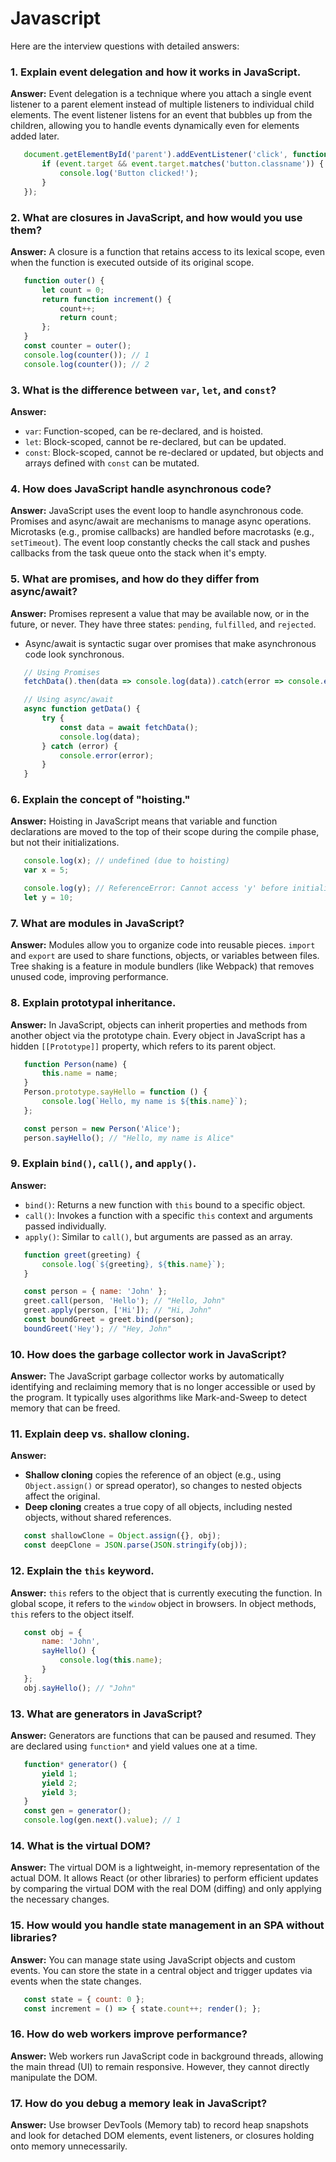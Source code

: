 # Javascript

Here are the interview questions with detailed answers:

### 1. **Explain event delegation and how it works in JavaScript.**

   **Answer:**
   Event delegation is a technique where you attach a single event listener to a parent element instead of multiple listeners to individual child elements. The event listener listens for an event that bubbles up from the children, allowing you to handle events dynamically even for elements added later.

```js
   document.getElementById('parent').addEventListener('click', function (event) {
       if (event.target && event.target.matches('button.classname')) {
           console.log('Button clicked!');
       }
   });
```

### 2. **What are closures in JavaScript, and how would you use them?**

   **Answer:**
   A closure is a function that retains access to its lexical scope, even when the function is executed outside of its original scope.

```js
   function outer() {
       let count = 0;
       return function increment() {
           count++;
           return count;
       };
   }
   const counter = outer();
   console.log(counter()); // 1
   console.log(counter()); // 2
```

### 3. **What is the difference between `var`, `let`, and `const`?**

   **Answer:**

- `var`: Function-scoped, can be re-declared, and is hoisted.
- `let`: Block-scoped, cannot be re-declared, but can be updated.
- `const`: Block-scoped, cannot be re-declared or updated, but objects and arrays defined with `const` can be mutated.

### 4. **How does JavaScript handle asynchronous code?**

   **Answer:**
   JavaScript uses the event loop to handle asynchronous code. Promises and async/await are mechanisms to manage async operations. Microtasks (e.g., promise callbacks) are handled before macrotasks (e.g., `setTimeout`). The event loop constantly checks the call stack and pushes callbacks from the task queue onto the stack when it's empty.

### 5. **What are promises, and how do they differ from async/await?**

   **Answer:**
   Promises represent a value that may be available now, or in the future, or never. They have three states: `pending`, `fulfilled`, and `rejected`.

- Async/await is syntactic sugar over promises that make asynchronous code look synchronous.

```js
   // Using Promises
   fetchData().then(data => console.log(data)).catch(error => console.error(error));

   // Using async/await
   async function getData() {
       try {
           const data = await fetchData();
           console.log(data);
       } catch (error) {
           console.error(error);
       }
   }
```

### 6. **Explain the concept of "hoisting."**

   **Answer:**
   Hoisting in JavaScript means that variable and function declarations are moved to the top of their scope during the compile phase, but not their initializations.

```js
   console.log(x); // undefined (due to hoisting)
   var x = 5;

   console.log(y); // ReferenceError: Cannot access 'y' before initialization
   let y = 10;
```

### 7. **What are modules in JavaScript?**

   **Answer:**
   Modules allow you to organize code into reusable pieces. `import` and `export` are used to share functions, objects, or variables between files. Tree shaking is a feature in module bundlers (like Webpack) that removes unused code, improving performance.

### 8. **Explain prototypal inheritance.**

   **Answer:**
   In JavaScript, objects can inherit properties and methods from another object via the prototype chain. Every object in JavaScript has a hidden `[[Prototype]]` property, which refers to its parent object.

```js
   function Person(name) {
       this.name = name;
   }
   Person.prototype.sayHello = function () {
       console.log(`Hello, my name is ${this.name}`);
   };

   const person = new Person('Alice');
   person.sayHello(); // "Hello, my name is Alice"
```

### 9. **Explain `bind()`, `call()`, and `apply()`.**

   **Answer:**

- `bind()`: Returns a new function with `this` bound to a specific object.
- `call()`: Invokes a function with a specific `this` context and arguments passed individually.
- `apply()`: Similar to `call()`, but arguments are passed as an array.

```js
   function greet(greeting) {
       console.log(`${greeting}, ${this.name}`);
   }

   const person = { name: 'John' };
   greet.call(person, 'Hello'); // "Hello, John"
   greet.apply(person, ['Hi']); // "Hi, John"
   const boundGreet = greet.bind(person);
   boundGreet('Hey'); // "Hey, John"
```

### 10. **How does the garbage collector work in JavaScript?**

   **Answer:**
   The JavaScript garbage collector works by automatically identifying and reclaiming memory that is no longer accessible or used by the program. It typically uses algorithms like Mark-and-Sweep to detect memory that can be freed.

### 11. **Explain deep vs. shallow cloning.**

   **Answer:**

- **Shallow cloning** copies the reference of an object (e.g., using `Object.assign()` or spread operator), so changes to nested objects affect the original.
- **Deep cloning** creates a true copy of all objects, including nested objects, without shared references.

```js
   const shallowClone = Object.assign({}, obj);
   const deepClone = JSON.parse(JSON.stringify(obj));
```

### 12. **Explain the `this` keyword.**

   **Answer:**
   `this` refers to the object that is currently executing the function. In global scope, it refers to the `window` object in browsers. In object methods, `this` refers to the object itself.

```js
   const obj = {
       name: 'John',
       sayHello() {
           console.log(this.name);
       }
   };
   obj.sayHello(); // "John"
```

### 13. **What are generators in JavaScript?**

   **Answer:**
   Generators are functions that can be paused and resumed. They are declared using `function*` and yield values one at a time.

```js
   function* generator() {
       yield 1;
       yield 2;
       yield 3;
   }
   const gen = generator();
   console.log(gen.next().value); // 1
```

### 14. **What is the virtual DOM?**

   **Answer:**
   The virtual DOM is a lightweight, in-memory representation of the actual DOM. It allows React (or other libraries) to perform efficient updates by comparing the virtual DOM with the real DOM (diffing) and only applying the necessary changes.

### 15. **How would you handle state management in an SPA without libraries?**

   **Answer:**
   You can manage state using JavaScript objects and custom events. You can store the state in a central object and trigger updates via events when the state changes.

```js
   const state = { count: 0 };
   const increment = () => { state.count++; render(); };
```

### 16. **How do web workers improve performance?**

   **Answer:**
   Web workers run JavaScript code in background threads, allowing the main thread (UI) to remain responsive. However, they cannot directly manipulate the DOM.

### 17. **How do you debug a memory leak in JavaScript?**

   **Answer:**
   Use browser DevTools (Memory tab) to record heap snapshots and look for detached DOM elements, event listeners, or closures holding onto memory unnecessarily.
